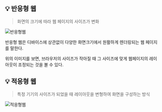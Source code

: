## 💡 반응형 웹
> 화면의 크기에 따라 웹 페이지의 사이즈가 변화

![반응형웹](https://user-images.githubusercontent.com/106587166/197375864-a29c9125-b5f4-49f3-80b9-7c7885497d68.gif)

반응형 웹은 디바이스에 상관없이 다양한 화면크기에서 원활하게 렌더링되는 웹 페이지를 말한다.

위의 이미지를 보면, 브라우저의 사이즈가 작아질 때 그 사이즈에 맞게 웹페이지의 레이아웃이 조정되는 것을 볼 수 있다.


## 💡 적응형 웹
> 특정 기기의 사이즈가 되었을 때 레이아웃을 변형하여 화면을 구성하는 방식

![적응형웹](https://user-images.githubusercontent.com/106587166/197375866-7ffaaa0e-d19e-4e35-9345-b2b1925a0bca.gif)
